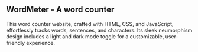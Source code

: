 ## WordMeter - A word counter
<p>This word counter website, crafted with HTML, CSS, and JavaScript, effortlessly tracks words, sentences, and characters. Its sleek neumorphism design includes a light and dark mode toggle for a customizable, user-friendly experience.</p>

